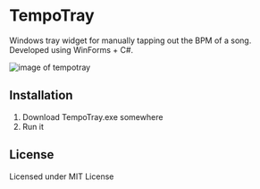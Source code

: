 # TempoTray
Windows tray widget for manually tapping out the BPM of a song. Developed using WinForms + C#.

![image of tempotray](http://i.imgur.com/cLXZBE9.png)

## Installation

  1. Download TempoTray.exe somewhere
  2. Run it
  
## License
Licensed under MIT License
